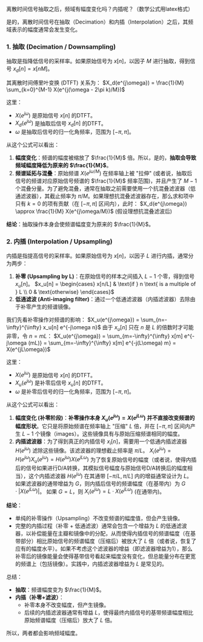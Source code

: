 离散时间信号抽取之后，频域有幅度变化吗？内插呢？（数学公式用latex格式）

是的，离散时间信号在抽取（Decimation）和内插（Interpolation）之后，其频域表示的幅度通常会发生变化。

### 1. 抽取 (Decimation / Downsampling)

抽取是指降低信号的采样率。如果原始信号为 $x[n]$，以因子 $M$ 进行抽取，得到信号 $x_d[n] = x[nM]$。

其离散时间傅里叶变换 (DTFT) 关系为：
$X_d(e^{j\omega}) = \frac{1}{M} \sum_{k=0}^{M-1} X(e^{j(\omega - 2\pi k)/M})$

这里：
*   $X(e^{j\omega})$ 是原始信号 $x[n]$ 的DTFT。
*   $X_d(e^{j\omega})$ 是抽取后信号 $x_d[n]$ 的DTFT。
*   $\omega$ 是抽取后信号的归一化角频率，范围为 $[-\pi, \pi]$。

从这个公式可以看出：

1.  **幅度变化**：频谱的幅度被缩放了 $\frac{1}{M}$ 倍。所以，是的，**抽取会导致频域幅度降低为原来的 $\frac{1}{M}$**。
2.  **频谱延拓与混叠**：原始频谱 $X(e^{j\omega/M})$ 在频率轴上被 "拉伸" (或者说，抽取后信号的频谱对应原始信号频谱的 $\frac{1}{M}$ 频率范围)，并且产生了 $M-1$ 个混叠分量。为了避免混叠，通常在抽取之前需要使用一个抗混叠滤波器（低通滤波器），其截止频率为 $\pi/M$。如果理想抗混叠滤波器存在，那么求和项中只有 $k=0$ 的项有贡献（在 $[-\pi, \pi]$ 区间内），此时：
    $X_d(e^{j\omega}) \approx \frac{1}{M} X(e^{j\omega/M})$ (假设理想抗混叠滤波后)

**结论**：抽取操作本身会使频谱幅度变为原来的 $\frac{1}{M}$。

### 2. 内插 (Interpolation / Upsampling)

内插是指提高信号的采样率。如果原始信号为 $x[n]$，以因子 $L$ 进行内插，通常分为两步：
1.  **补零 (Upsampling by L)**：在原始信号的样本之间插入 $L-1$ 个零，得到信号 $x_u[n]$。
    $x_u[n] = \begin{cases} x[n/L] & \text{if } n \text{ is a multiple of } L \\ 0 & \text{otherwise} \end{cases}$
2.  **低通滤波 (Anti-imaging filter)**：通过一个低通滤波器（内插滤波器）去除由于补零产生的频谱镜像。

我们先看补零操作对频谱的影响：
$X_u(e^{j\omega}) = \sum_{n=-\infty}^{\infty} x_u[n] e^{-j\omega n}$
由于 $x_u[n]$ 只在 $n$ 是 $L$ 的倍数时才可能非零，令 $n = mL$：
$X_u(e^{j\omega}) = \sum_{m=-\infty}^{\infty} x[m] e^{-j\omega (mL)} = \sum_{m=-\infty}^{\infty} x[m] e^{-j(L\omega) m} = X(e^{jL\omega})$

这里：
*   $X(e^{j\omega})$ 是原始信号 $x[n]$ 的DTFT。
*   $X_u(e^{j\omega})$ 是补零后信号 $x_u[n]$ 的DTFT。
*   $\omega$ 是补零后信号的归一化角频率，范围为 $[-\pi, \pi]$。

从这个公式可以看出：

1.  **幅度变化 (补零阶段)**：**补零操作本身 $X_u(e^{j\omega}) = X(e^{jL\omega})$ 并不直接改变频谱的幅度形状**。它只是将原始频谱在频率轴上 "压缩" $L$ 倍，并在 $[-\pi, \pi]$ 区间内产生 $L-1$ 个镜像（images）。这些镜像具有与原始压缩频谱相同的幅度。
2.  **内插滤波器**：为了得到真正的内插信号 $x_i[n]$，需要用一个低通内插滤波器 $H(e^{j\omega})$ 滤除这些镜像。该滤波器的理想截止频率是 $\pi/L$。
    $X_i(e^{j\omega}) = H(e^{j\omega}) X_u(e^{j\omega}) = H(e^{j\omega}) X(e^{jL\omega})$
    为了恢复原始信号的幅度（或者说，使得内插后的信号如果进行D/A转换，其模拟信号幅度与原始信号D/A转换后的幅度相当），这个内插滤波器 $H(e^{j\omega})$ 在其通带 $[-\pi/L, \pi/L]$ 内的增益通常设计为 $L$。
    如果滤波器的通带增益为 $G$，则内插后信号的频谱幅度（在基带内）为 $G \cdot |X(e^{jL\omega})|$。
    如果 $G=L$，则 $X_i(e^{j\omega}) = L \cdot X(e^{jL\omega})$ (在通带内)。

**结论**：
*   单纯的补零操作（Upsampling）不改变频谱的幅度值，但会产生镜像。
*   完整的内插过程（补零 + 低通滤波）通常会包含一个增益为 $L$ 的低通滤波器，以补偿能量在主瓣和镜像中的分配，从而使得内插信号的频谱幅度（在基带部分）相比原始信号的频谱幅度（压缩后）被放大了 $L$ 倍（或者说，恢复了应有的幅度水平）。如果不考虑这个滤波器的增益（即滤波器增益为1），那么补零后的镜像能量会使得基带信号看起来幅度没有变化，但总能量分布在更宽的频谱上（包括镜像）。实践中，内插滤波器增益为 $L$ 是常见的。

总结：
*   **抽取**：频谱幅度变为 $\frac{1}{M}$。
*   **内插（补零+滤波）**：
    *   补零本身不改变幅度，但产生镜像。
    *   后续的内插滤波器通常有增益 $L$，使得最终内插信号的基带频谱幅度相比原始频谱幅度（压缩后）放大了 $L$ 倍。

所以，两者都会影响频域幅度。